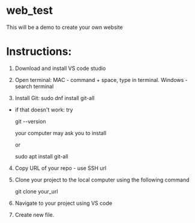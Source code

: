 # web_test
This will be a demo to create your own website

# Instructions:
1. Download and install VS code studio 

2. Open terminal: MAC - command + space, type in terminal.  Windows - search terminal

3. Install Git:  sudo dnf install git-all
 - if that doesn't work: try
    
    git --version

    your computer may ask you to install

    or

    sudo apt install git-all


4. Copy URL of your repo - use SSH url

5. Clone your project to the local computer using the following command

    git clone your_url

6. Navigate to your project using VS code

7. Create new file.
